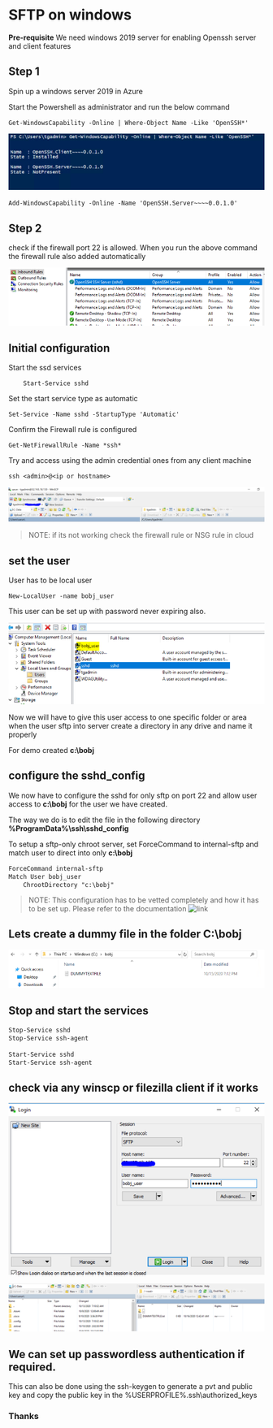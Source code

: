 # SFTP on windows
**Pre-requisite**
We need windows 2019 server for enabling Openssh server and client features

## Step 1
Spin up a windows server 2019 in Azure

Start the Powershell as administrator and run the below command

```
Get-WindowsCapability -Online | Where-Object Name -Like 'OpenSSH*'
```
![](.././images/sftp_windows/1.png)

```
Add-WindowsCapability -Online -Name 'OpenSSH.Server~~~~0.0.1.0'
```
<div style="page-break-after: always;"></div>

## Step 2
check if the firewall port 22 is allowed. When you run the above command the firewall rule also added automatically

![](.././images/sftp_windows/2.png)

## Initial configuration
Start the ssd services
```
    Start-Service sshd
```
Set the start service type as automatic
```
Set-Service -Name sshd -StartupType 'Automatic'
```
Confirm the Firewall rule is configured
```
Get-NetFirewallRule -Name *ssh*
```

Try and access using the admin credential ones from any client machine
```
ssh <admin>@<ip or hostname>
``` 

![](.././images/sftp_windows/3.png)

> NOTE: if its not working check the firewall rule or NSG rule in cloud

<div style="page-break-after: always;"></div>

## set the user
User has to be local user
```
New-LocalUser -name bobj_user
```
This user can be set up with password never expiring also. 

![](.././images/sftp_windows/4.png)

Now we will have to give this user access to one specific folder or area when the user sftp into server
create a directory in any drive and name it properly

For demo created **c:\bobj**

<div style="page-break-after: always;"></div>

## configure the sshd_config
We now have to configure the sshd for only sftp on port 22 and allow user access to **c:\bobj** for the user we have created.

The way we do is to edit the file in the following directory **%ProgramData%\ssh\sshd_config**

To setup a sftp-only chroot server, set ForceCommand to internal-sftp and match user to direct into only **c:\bobj**

```
ForceCommand internal-sftp
Match User bobj_user
	ChrootDirectory "c:\bobj"

```
> NOTE: This configuration has to be vetted completely and how it has to be set up. Please refer to the documentation ![link](https://docs.microsoft.com/en-us/windows-server/administration/openssh/openssh_server_configuration)

<div style="page-break-after: always;"></div>

## Lets create a dummy file in the folder **C:\bobj**

![](.././images/sftp_windows/6.png)

## Stop and start the services
```
Stop-Service sshd
Stop-Service ssh-agent

Start-Service sshd
Start-Service ssh-agent
```

<div style="page-break-after: always;"></div>

## check via any winscp or filezilla client if it works

![](.././images/sftp_windows/5.png)

![](.././images/sftp_windows/7.png)

## We can set up passwordless authentication if required.
This can also be done using the ssh-keygen to generate a pvt and public key and copy the public key in the %USERPROFILE%\.ssh\authorized_keys 

### Thanks